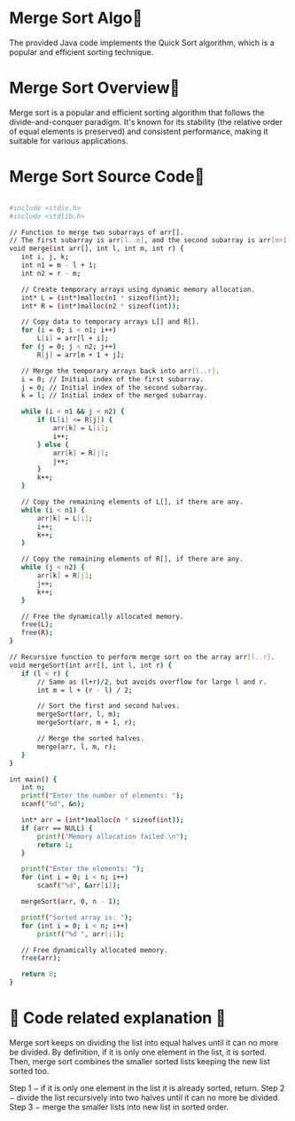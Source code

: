 

# Merge Sort Algo🥇
The provided Java code implements the Quick Sort algorithm, which is a popular and efficient sorting technique.

# Merge Sort Overview🥇

Merge sort is a popular and efficient sorting algorithm that follows the divide-and-conquer paradigm. It's known for its stability (the relative order of equal elements is preserved) and consistent performance, making it suitable for various applications. 


 # Merge Sort Source Code🥇
 ```bash

#include <stdio.h>
#include <stdlib.h>

// Function to merge two subarrays of arr[].
// The first subarray is arr[l..m], and the second subarray is arr[m+1..r].
void merge(int arr[], int l, int m, int r) {
    int i, j, k;
    int n1 = m - l + 1;
    int n2 = r - m;

    // Create temporary arrays using dynamic memory allocation.
    int* L = (int*)malloc(n1 * sizeof(int));
    int* R = (int*)malloc(n2 * sizeof(int));

    // Copy data to temporary arrays L[] and R[].
    for (i = 0; i < n1; i++)
        L[i] = arr[l + i];
    for (j = 0; j < n2; j++)
        R[j] = arr[m + 1 + j];

    // Merge the temporary arrays back into arr[l..r].
    i = 0; // Initial index of the first subarray.
    j = 0; // Initial index of the second subarray.
    k = l; // Initial index of the merged subarray.

    while (i < n1 && j < n2) {
        if (L[i] <= R[j]) {
            arr[k] = L[i];
            i++;
        } else {
            arr[k] = R[j];
            j++;
        }
        k++;
    }

    // Copy the remaining elements of L[], if there are any.
    while (i < n1) {
        arr[k] = L[i];
        i++;
        k++;
    }

    // Copy the remaining elements of R[], if there are any.
    while (j < n2) {
        arr[k] = R[j];
        j++;
        k++;
    }

    // Free the dynamically allocated memory.
    free(L);
    free(R);
}

// Recursive function to perform merge sort on the array arr[l..r].
void mergeSort(int arr[], int l, int r) {
    if (l < r) {
        // Same as (l+r)/2, but avoids overflow for large l and r.
        int m = l + (r - l) / 2;

        // Sort the first and second halves.
        mergeSort(arr, l, m);
        mergeSort(arr, m + 1, r);

        // Merge the sorted halves.
        merge(arr, l, m, r);
    }
}

int main() {
    int n;
    printf("Enter the number of elements: ");
    scanf("%d", &n);

    int* arr = (int*)malloc(n * sizeof(int));
    if (arr == NULL) {
        printf("Memory allocation failed.\n");
        return 1;
    }

    printf("Enter the elements: ");
    for (int i = 0; i < n; i++)
        scanf("%d", &arr[i]);

    mergeSort(arr, 0, n - 1);

    printf("Sorted array is: ");
    for (int i = 0; i < n; i++)
        printf("%d ", arr[i]);

    // Free dynamically allocated memory.
    free(arr);

    return 0;
}

```
    
#  📖 Code related explanation 📖

Merge sort keeps on dividing the list into equal halves until it can no more be divided. By definition, if it is only one element in the list, it is sorted. Then, merge sort combines the smaller sorted lists keeping the new list sorted too.

Step 1 − if it is only one element in the list it is already sorted, return.
Step 2 − divide the list recursively into two halves until it can no more be divided.
Step 3 − merge the smaller lists into new list in sorted order.

